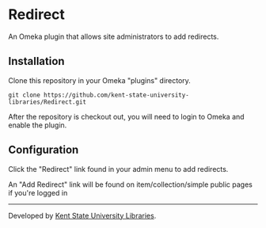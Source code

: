 # Redirect

An Omeka plugin that allows site administrators to add redirects.

## Installation

Clone this repository in your Omeka "plugins" directory.

```
git clone https://github.com/kent-state-university-libraries/Redirect.git
```

After the repository is checkout out, you will need to login to Omeka and enable
the plugin.


## Configuration

Click the "Redirect" link found in your admin menu to add redirects.

An "Add Redirect" link will be found on item/collection/simple public pages if you're logged in

------

Developed by [Kent State University Libraries](http://www.library.kent.edu).
